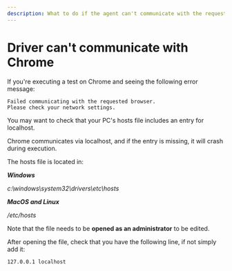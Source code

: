 ```yaml
---
description: What to do if the agent can't communicate with the requested browser.
---
```


# Driver can't communicate with Chrome

If you're executing a test on Chrome and seeing the following error message:

```
Failed communicating with the requested browser.
Please check your network settings.
```

You may want to check that your PC's hosts file includes an entry for localhost.

Chrome communicates via localhost, and if the entry is missing, it will crash during execution.

The hosts file is located in:

_**Windows**_

_c:\windows\system32\drivers\etc\hosts_

_**MacOS and Linux**_

_/etc/hosts_

Note that the file needs to be **opened as an administrator** to be edited.

After opening the file, check that you have the following line, if not simply add it:

`127.0.0.1 localhost`
